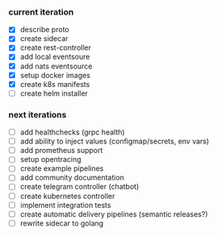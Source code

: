 ### current iteration
- [x] describe proto
- [x] create sidecar
- [x] create rest-controller
- [x] add local eventsoure
- [x] add nats eventsource
- [x] setup docker images
- [x] create k8s manifests
- [ ] create helm installer

### next iterations
- [ ] add healthchecks (grpc health)
- [ ] add ability to inject values (configmap/secrets, env vars)
- [ ] add prometheus support
- [ ] setup opentracing
- [ ] create example pipelines
- [ ] add community documentation
- [ ] create telegram controller (chatbot)
- [ ] create kubernetes controller
- [ ] implement integration tests
- [ ] create automatic delivery pipelines (semantic releases?)
- [ ] rewrite sidecar to golang
